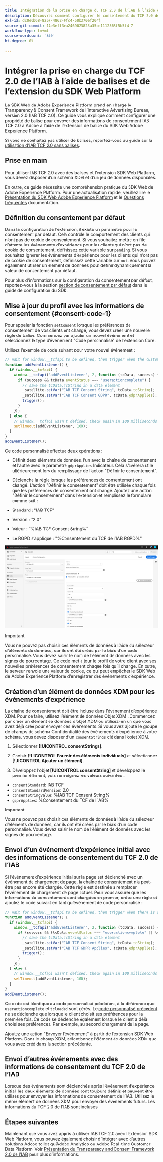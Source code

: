```yaml
---
title: Intégration de la prise en charge du TCF 2.0 de l’IAB à l’aide de balises et de l’extension du SDK Web Platform
description: Découvrez comment configurer le consentement du TCF 2.0 de l’IAB avec les balises et l’extension du SDK Web Adobe Experience Platform.
exl-id: dc0e6b68-8257-4862-9fc4-50b370ef204f
source-git-commit: 14e3eff3ea2469023823a35ee1112568f5b5f4f7
workflow-type: tm+mt
source-wordcount: '839'
ht-degree: 0%

---
```


# Intégrer la prise en charge du TCF 2.0 de l’IAB à l’aide de balises et de l’extension du SDK Web Platform

Le SDK Web de Adobe Experience Platform prend en charge le Transparency &amp; Consent Framework de l’Interactive Advertising Bureau, version 2.0 (IAB TCF 2.0). Ce guide vous explique comment configurer une propriété de balise pour envoyer des informations de consentement IAB TCF 2.0 à Adobe à l’aide de l’extension de balise du SDK Web Adobe Experience Platform.

Si vous ne souhaitez pas utiliser de balises, reportez-vous au guide sur la [utilisation d’IAB TCF 2.0 sans balises](./without-launch.md).

## Prise en main

Pour utiliser IAB TCF 2.0 avec des balises et l’extension SDK Web Platform, vous devez disposer d’un schéma XDM et d’un jeu de données disponibles.

En outre, ce guide nécessite une compréhension pratique du SDK Web de Adobe Experience Platform. Pour une actualisation rapide, veuillez lire le [Présentation du SDK Web Adobe Experience Platform](../../home.md) et le [Questions fréquentes](../../web-sdk-faq.md) documentation.

## Définition du consentement par défaut

Dans la configuration de l’extension, il existe un paramètre pour le consentement par défaut. Cela contrôle le comportement des clients qui n’ont pas de cookie de consentement. Si vous souhaitez mettre en file d’attente les événements d’expérience pour les clients qui n’ont pas de cookie de consentement, définissez cette variable sur `pending`. Si vous souhaitez ignorer les événements d’expérience pour les clients qui n’ont pas de cookie de consentement, définissez cette variable sur `out`. Vous pouvez également utiliser un élément de données pour définir dynamiquement la valeur de consentement par défaut.

Pour plus d’informations sur la configuration du consentement par défaut, reportez-vous à la section [section de consentement par défaut](../../fundamentals/configuring-the-sdk.md#default-consent) dans le guide de configuration du SDK.

## Mise à jour du profil avec les informations de consentement {#consent-code-1}

Pour appeler la fonction `setConsent` lorsque les préférences de consentement de vos clients ont changé, vous devez créer une nouvelle règle de balise. Commencez par ajouter un nouvel événement et sélectionnez le type d’événement &quot;Code personnalisé&quot; de l’extension Core.

Utilisez l’exemple de code suivant pour votre nouvel événement :

```javascript
// Wait for window.__tcfapi to be defined, then trigger when the customer has completed their consent and preferences.
function addEventListener() {
  if (window.__tcfapi) {
    window.__tcfapi("addEventListener", 2, function (tcData, success) {
      if (success && tcData.eventStatus === "useractioncomplete") {
        // save the tcData.tcString in a data element
        _satellite.setVar("IAB TCF Consent String", tcData.tcString);
        _satellite.setVar("IAB TCF Consent GDPR", tcData.gdprApplies);
        trigger();
      }
    });
  } else {
    // window.__tcfapi wasn't defined. Check again in 100 milliseconds
    setTimeout(addEventListener, 100);
  }
}
addEventListener();
```

Ce code personnalisé effectue deux opérations :

* Définit deux éléments de données, l’un avec la chaîne de consentement et l’autre avec le paramètre `gdprApplies` Indicateur. Cela s’avérera utile ultérieurement lors du remplissage de l’action &quot;Définir le consentement&quot;.

* Déclenche la règle lorsque les préférences de consentement ont changé. L’action &quot;Définir le consentement&quot; doit être utilisée chaque fois que les préférences de consentement ont changé. Ajoutez une action &quot;Définir le consentement&quot; dans l’extension et remplissez le formulaire comme suit :

* Standard : &quot;IAB TCF&quot;
* Version : &quot;2.0&quot;
* Valeur : &quot;%IAB TCF Consent String%&quot;
* Le RGPD s’applique : &quot;%Consentement du TCF de l’IAB RGPD%&quot;

![Action de consentement du jeu IAB](../../assets/consent/iab-tcf/with-launch/iab-action.png)

>[!IMPORTANT]
>
>Vous ne pouvez pas choisir ces éléments de données à l’aide du sélecteur d’éléments de données, car ils ont été créés par le biais d’un code personnalisé. Vous devez saisir le nom de l’élément de données avec les signes de pourcentage. Ce code met à jour le profil de votre client avec ses nouvelles préférences de consentement chaque fois qu’il change. En outre, le serveur renvoie une valeur de cookie, ce qui peut empêcher le SDK Web de Adobe Experience Platform d’enregistrer des événements d’expérience.

## Création d’un élément de données XDM pour les événements d’expérience

La chaîne de consentement doit être incluse dans l’événement d’expérience XDM. Pour ce faire, utilisez l’élément de données Objet XDM . Commencez par créer un élément de données d’objet XDM ou utilisez-en un que vous avez déjà créé pour envoyer des événements. Si vous avez ajouté le groupe de champs de schéma Confidentialité des événements d’expérience à votre schéma, vous devez disposer d’un `consentStrings` clé dans l’objet XDM.

1. Sélectionner **[!UICONTROL consentStrings]**.

1. Choisir **[!UICONTROL Fournir des éléments individuels]** et sélectionnez **[!UICONTROL Ajouter un élément]**.

1. Développez l’objet **[!UICONTROL consentString]** et développez le premier élément, puis renseignez les valeurs suivantes :

* `consentStandard`: IAB TCF
* `consentStandardVersion`: 2.0
* `consentStringValue`: %IAB TCF Consent String%
* `gdprApplies`: %Consentement du TCF de l’IAB%

>[!IMPORTANT]
>
>Vous ne pouvez pas choisir ces éléments de données à l’aide du sélecteur d’éléments de données, car ils ont été créés par le biais d’un code personnalisé. Vous devez saisir le nom de l’élément de données avec les signes de pourcentage.

## Envoi d’un événement d’expérience initial avec des informations de consentement du TCF 2.0 de l’IAB

Si l’événement d’expérience initial sur la page est déclenché avec un événement de chargement de page, la chaîne de consentement n’a peut-être pas encore été chargée. Cette règle est destinée à remplacer l’événement de chargement de page actuel. Pour vous assurer que les informations de consentement sont chargées en premier, créez une règle et ajoutez le code suivant en tant qu’événement de code personnalisé :

```javascript
// Wait for window.__tcfapi to be defined, then trigger when there is a consent string
function addEventListener() {
  if (window.__tcfapi) {
    window.__tcfapi("addEventListener", 2, function (tcData, success) {
      if (success && (tcData.eventStatus === "useractioncomplete" || tcData.eventStatus === "tcloaded")) {
        // save the tcData.tcString in a data element
        _satellite.setVar("IAB TCF Consent String", tcData.tcString);
        _satellite.setVar("IAB TCF GDPR Applies", tcData.gdprApplies);
        trigger();
      }
    });
  } else {
    // window.__tcfapi wasn"t defined. Check again in 100 milliseconds
    setTimeout(addEventListener, 100);
  }
}
addEventListener();
```

Ce code est identique au code personnalisé précédent, à la différence que `useractioncomplete` et `tcloaded` sont gérés. Le [code personnalisé précédent](#consent-code-1) ne se déclenche que lorsque le client choisit ses préférences pour la première fois. Ce code se déclenche également lorsque le client a déjà choisi ses préférences. Par exemple, au second chargement de la page.

Ajoutez une action &quot;Envoyer l’événement&quot; à partir de l’extension SDK Web Platform. Dans le champ XDM, sélectionnez l’élément de données XDM que vous avez créé dans la section précédente.

## Envoi d’autres événements avec des informations de consentement du TCF 2.0 de l’IAB

Lorsque des événements sont déclenchés après l’événement d’expérience initial, les deux éléments de données sont toujours définis et peuvent être utilisés pour envoyer les informations de consentement de l’IAB. Utilisez le même élément de données XDM pour envoyer des événements futurs. Les informations du TCF 2.0 de l’IAB sont incluses.

## Étapes suivantes

Maintenant que vous avez appris à utiliser IAB TCF 2.0 avec l’extension SDK Web Platform, vous pouvez également choisir d’intégrer avec d’autres solutions Adobe telles qu’Adobe Analytics ou Adobe Real-time Customer Data Platform. Voir [Présentation du Transparency and Consent Framework 2.0 de l’IAB](./overview.md) pour plus d’informations.
